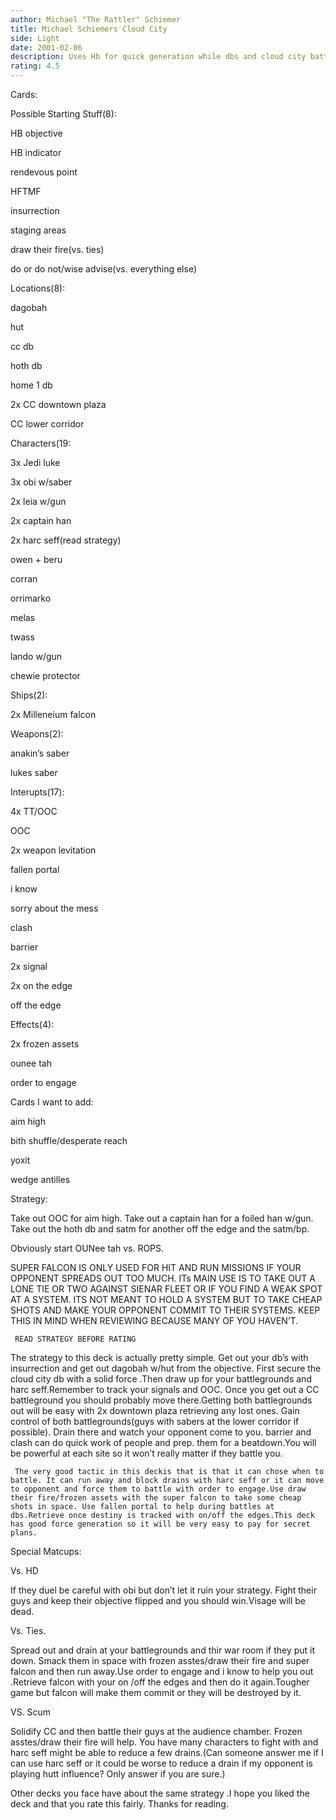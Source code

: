 ```yaml
---
author: Michael "The Rattler" Schiemer
title: Michael Schiemers Cloud City
side: Light
date: 2001-02-06
description: Uses Hb for quick generation while dbs and cloud city battlegrounds get set up.Harc seff reduces their drains on cloud city while you drain.If they come after you then they’ll get smacked.Super Falcon is there if needed.
rating: 4.5
---
```

Cards: 

Possible Starting Stuff(8):
HB objective
HB indicator
rendevous point
HFTMF
insurrection
staging areas
draw their fire(vs. ties)
do or do not/wise advise(vs. everything else)

Locations(8):
dagobah
hut
cc db
hoth db
home 1 db
2x CC downtown plaza
CC lower corridor

Characters(19:
3x Jedi luke
3x obi w/saber
2x leia w/gun
2x captain han
2x harc seff(read strategy)
owen + beru
corran
orrimarko
melas
twass
lando w/gun
chewie protector

Ships(2):
2x Milleneium falcon

Weapons(2):
anakin’s saber
lukes saber

Interupts(17):
4x TT/OOC
OOC
2x weapon levitation
fallen portal
i know
sorry about the mess
clash
barrier
2x signal
2x on the edge
off the edge

Effects(4):
2x frozen assets
ounee tah
order to engage

Cards I want to add:
aim high
bith shuffle/desperate reach
yoxit
wedge antilles




Strategy: 

   Take out OOC for aim high. Take out a captain han for a foiled han w/gun. Take out the hoth db and satm for another off the edge and the satm/bp.
Obviously start OUNee tah vs. ROPS.

SUPER FALCON IS ONLY USED FOR HIT AND RUN MISSIONS IF YOUR OPPONENT SPREADS OUT TOO MUCH. ITs MAIN USE IS TO TAKE OUT A LONE TIE OR TWO AGAINST SIENAR FLEET OR IF YOU FIND A WEAK SPOT AT A SYSTEM. ITS NOT MEANT TO HOLD A SYSTEM BUT TO TAKE CHEAP SHOTS AND MAKE YOUR OPPONENT COMMIT TO THEIR SYSTEMS. KEEP THIS IN MIND WHEN REVIEWING BECAUSE MANY OF YOU HAVEN’T.

     READ STRATEGY BEFORE RATING

   The strategy to this deck is actually pretty simple. Get out your db’s with insurrection and get out dagobah w/hut from the objective. First secure the cloud city db with a solid force .Then draw up for your battlegrounds and harc seff.Remember to track your signals and OOC. Once you get out a CC battleground you should probably move there.Getting both battlegrounds out will be easy with 2x downtown plaza retrieving any lost ones. Gain control of both battlegrounds(guys with sabers at the lower corridor if possible). Drain there and watch your opponent come to you. barrier and clash can do quick work of people and prep. them for a beatdown.You will be powerful at each site so it won’t really matter if they battle you.
     The very good tactic in this deckis that is that it can chose when to battle. It can run away and block drains with harc seff or it can move to opponent and force them to battle with order to engage.Use draw their fire/frozen assets with the super falcon to take some cheap shots in space. Use fallen portal to help during battles at dbs.Retrieve once destiny is tracked with on/off the edges.This deck has good force generation so it will be very easy to pay for secret plans.

  Special Matcups:

Vs. HD
 If they duel be careful with obi but don’t let it ruin your strategy. Fight their guys and keep their objective flipped and you should win.Visage will be dead.

Vs. Ties.

 Spread out and drain at your battlegrounds and thir war room if they put it down. Smack them in space with frozen asstes/draw their fire and super falcon and then run away.Use order to engage and i know to help you out .Retrieve falcon with your on /off the edges and then do it again.Tougher game but falcon will make them commit or they will be destroyed by it.

VS. Scum
   Solidify CC and then battle their guys  at the audience chamber. Frozen asstes/draw their fire will help. You have many characters to fight with and harc seff might be able to reduce a few drains.(Can someone answer me if I can use harc seff or it could be worse to reduce a drain if my opponent is playing hutt influence? Only answer if you are sure.)

Other decks you face have about the same strategy .I hope you liked the deck and that you rate this fairly. Thanks for reading.    